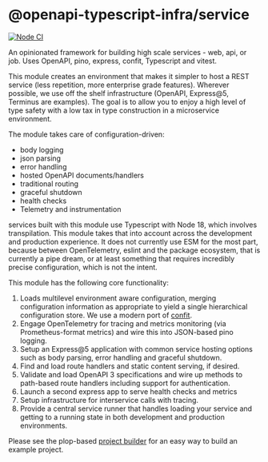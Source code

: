 # @openapi-typescript-infra/service

[![Node CI](https://github.com/openapi-typescript-infra/service/actions/workflows/nodejs.yml/badge.svg)](https://github.com/openapi-typescript-infra/service/actions/workflows/nodejs.yml)

An opinionated framework for building high scale services - web, api, or job. Uses OpenAPI, pino, express, confit, Typescript and vitest.

This module creates an environment that makes it simpler to host a REST service
(less repetition, more enterprise grade features). Wherever possible, we use off
the shelf infrastructure (OpenAPI, Express@5, Terminus are examples). The goal is to allow
you to enjoy a high level of type safety with a low tax in type construction in a
microservice environment.

The module takes care of configuration-driven:

- body logging
- json parsing
- error handling
- hosted OpenAPI documents/handlers
- traditional routing
- graceful shutdown
- health checks
- Telemetry and instrumentation

services built with this module use Typescript with Node 18, which involves transpilation.
This module takes that into account across the development and production experience. It does
not currently use ESM for the most part, because between OpenTelemetry, eslint and the
package ecosystem, that is currently a pipe dream, or at least something that requires incredibly
precise configuration, which is not the intent.

This module has the following core functionality:

1. Loads multilevel environment aware configuration, merging configuration information as appropriate to yield a single hierarchical configuration store. We use a modern port of [confit](https://github.com/sesamecare/confit).
2. Engage OpenTelemetry for tracing and metrics monitoring (via Prometheus-format metrics) and wire this into JSON-based pino logging.
3. Setup an Express@5 application with common service hosting options such as body parsing, error handling and graceful shutdown.
4. Find and load route handlers and static content serving, if desired.
5. Validate and load OpenAPI 3 specifications and wire up methods to path-based route handlers including support for authentication.
6. Launch a second express app to serve health checks and metrics
7. Setup infrastructure for interservice calls with tracing.
8. Provide a central service runner that handles loading your service and getting to a running state in both development and production environments.

Please see the plop-based [project builder](../create) for an easy way to build an example project.
